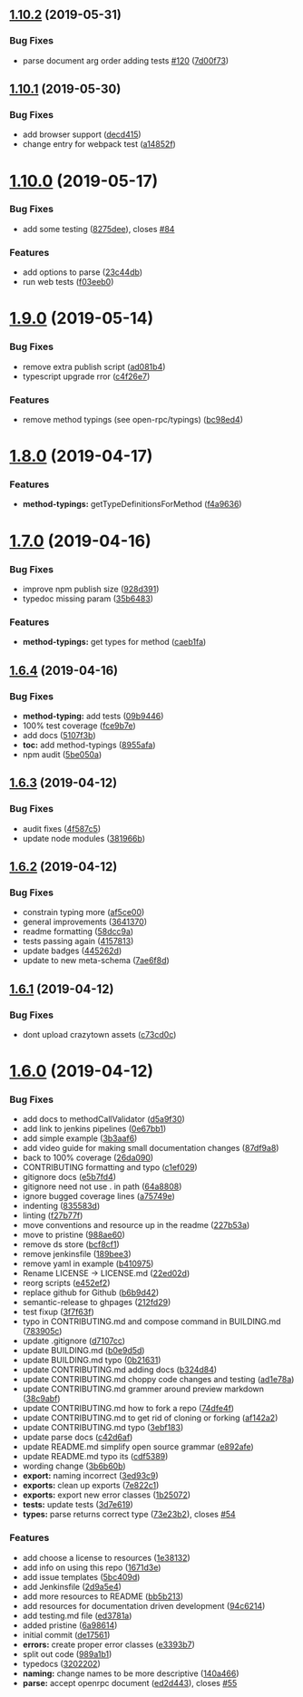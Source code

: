 ## [1.10.2](https://github.com/open-rpc/schema-utils-js/compare/1.10.1...1.10.2) (2019-05-31)


### Bug Fixes

* parse document arg order adding tests [#120](https://github.com/open-rpc/schema-utils-js/issues/120) ([7d00f73](https://github.com/open-rpc/schema-utils-js/commit/7d00f73))

## [1.10.1](https://github.com/open-rpc/schema-utils-js/compare/1.10.0...1.10.1) (2019-05-30)


### Bug Fixes

* add browser support ([decd415](https://github.com/open-rpc/schema-utils-js/commit/decd415))
* change entry for webpack test ([a14852f](https://github.com/open-rpc/schema-utils-js/commit/a14852f))

# [1.10.0](https://github.com/open-rpc/schema-utils-js/compare/1.9.0...1.10.0) (2019-05-17)


### Bug Fixes

* add some testing ([8275dee](https://github.com/open-rpc/schema-utils-js/commit/8275dee)), closes [#84](https://github.com/open-rpc/schema-utils-js/issues/84)


### Features

* add options to parse ([23c44db](https://github.com/open-rpc/schema-utils-js/commit/23c44db))
* run web tests ([f03eeb0](https://github.com/open-rpc/schema-utils-js/commit/f03eeb0))

# [1.9.0](https://github.com/open-rpc/schema-utils-js/compare/1.8.0...1.9.0) (2019-05-14)


### Bug Fixes

* remove extra publish script ([ad081b4](https://github.com/open-rpc/schema-utils-js/commit/ad081b4))
* typescript upgrade rror ([c4f26e7](https://github.com/open-rpc/schema-utils-js/commit/c4f26e7))


### Features

* remove method typings (see open-rpc/typings) ([bc98ed4](https://github.com/open-rpc/schema-utils-js/commit/bc98ed4))

# [1.8.0](https://github.com/open-rpc/schema-utils-js/compare/1.7.0...1.8.0) (2019-04-17)


### Features

* **method-typings:** getTypeDefinitionsForMethod ([f4a9636](https://github.com/open-rpc/schema-utils-js/commit/f4a9636))

# [1.7.0](https://github.com/open-rpc/schema-utils-js/compare/1.6.4...1.7.0) (2019-04-16)


### Bug Fixes

* improve npm publish size ([928d391](https://github.com/open-rpc/schema-utils-js/commit/928d391))
* typedoc missing param ([35b6483](https://github.com/open-rpc/schema-utils-js/commit/35b6483))


### Features

* **method-typings:** get types for method ([caeb1fa](https://github.com/open-rpc/schema-utils-js/commit/caeb1fa))

## [1.6.4](https://github.com/open-rpc/schema-utils-js/compare/1.6.3...1.6.4) (2019-04-16)


### Bug Fixes

* **method-typing:** add tests ([09b9446](https://github.com/open-rpc/schema-utils-js/commit/09b9446))
* 100% test coverage ([fce9b7e](https://github.com/open-rpc/schema-utils-js/commit/fce9b7e))
* add docs ([5107f3b](https://github.com/open-rpc/schema-utils-js/commit/5107f3b))
* **toc:** add method-typings ([8955afa](https://github.com/open-rpc/schema-utils-js/commit/8955afa))
* npm audit ([5be050a](https://github.com/open-rpc/schema-utils-js/commit/5be050a))

## [1.6.3](https://github.com/open-rpc/schema-utils-js/compare/1.6.2...1.6.3) (2019-04-12)


### Bug Fixes

* audit fixes ([4f587c5](https://github.com/open-rpc/schema-utils-js/commit/4f587c5))
* update node modules ([381966b](https://github.com/open-rpc/schema-utils-js/commit/381966b))

## [1.6.2](https://github.com/open-rpc/schema-utils-js/compare/1.6.1...1.6.2) (2019-04-12)


### Bug Fixes

* constrain typing more ([af5ce00](https://github.com/open-rpc/schema-utils-js/commit/af5ce00))
* general improvements ([3641370](https://github.com/open-rpc/schema-utils-js/commit/3641370))
* readme formatting ([58dcc9a](https://github.com/open-rpc/schema-utils-js/commit/58dcc9a))
* tests passing again ([4157813](https://github.com/open-rpc/schema-utils-js/commit/4157813))
* update badges ([445262d](https://github.com/open-rpc/schema-utils-js/commit/445262d))
* update to new meta-schema ([7ae6f8d](https://github.com/open-rpc/schema-utils-js/commit/7ae6f8d))

## [1.6.1](https://github.com/open-rpc/schema-utils-js/compare/1.6.0...1.6.1) (2019-04-12)


### Bug Fixes

* dont upload crazytown assets ([c73cd0c](https://github.com/open-rpc/schema-utils-js/commit/c73cd0c))

# [1.6.0](https://github.com/open-rpc/schema-utils-js/compare/1.5.1...1.6.0) (2019-04-12)


### Bug Fixes

* add docs to methodCallValidator ([d5a9f30](https://github.com/open-rpc/schema-utils-js/commit/d5a9f30))
* add link to jenkins pipelines ([0e67bb1](https://github.com/open-rpc/schema-utils-js/commit/0e67bb1))
* add simple example ([3b3aaf6](https://github.com/open-rpc/schema-utils-js/commit/3b3aaf6))
* add video guide for making small documentation changes ([87df9a8](https://github.com/open-rpc/schema-utils-js/commit/87df9a8))
* back to 100% coverage ([26da090](https://github.com/open-rpc/schema-utils-js/commit/26da090))
* CONTRIBUTING formatting and typo ([c1ef029](https://github.com/open-rpc/schema-utils-js/commit/c1ef029))
* gitignore docs ([e5b7fd4](https://github.com/open-rpc/schema-utils-js/commit/e5b7fd4))
* gitignore need not use . in path ([64a8808](https://github.com/open-rpc/schema-utils-js/commit/64a8808))
* ignore bugged coverage lines ([a75749e](https://github.com/open-rpc/schema-utils-js/commit/a75749e))
* indenting ([835583d](https://github.com/open-rpc/schema-utils-js/commit/835583d))
* linting ([f27b77f](https://github.com/open-rpc/schema-utils-js/commit/f27b77f))
* move conventions and resource up in the readme ([227b53a](https://github.com/open-rpc/schema-utils-js/commit/227b53a))
* move to pristine ([988ae60](https://github.com/open-rpc/schema-utils-js/commit/988ae60))
* remove ds store ([bcf8cf1](https://github.com/open-rpc/schema-utils-js/commit/bcf8cf1))
* remove jenkinsfile ([189bee3](https://github.com/open-rpc/schema-utils-js/commit/189bee3))
* remove yaml in example ([b410975](https://github.com/open-rpc/schema-utils-js/commit/b410975))
* Rename LICENSE -> LICENSE.md ([22ed02d](https://github.com/open-rpc/schema-utils-js/commit/22ed02d))
* reorg scripts ([e452ef2](https://github.com/open-rpc/schema-utils-js/commit/e452ef2))
* replace github for Github ([b6b9d42](https://github.com/open-rpc/schema-utils-js/commit/b6b9d42))
* semantic-release to ghpages ([212fd29](https://github.com/open-rpc/schema-utils-js/commit/212fd29))
* test fixup ([3f7f63f](https://github.com/open-rpc/schema-utils-js/commit/3f7f63f))
* typo in CONTRIBUTING.md and compose command in BUILDING.md ([783905c](https://github.com/open-rpc/schema-utils-js/commit/783905c))
* update .gitignore ([d7107cc](https://github.com/open-rpc/schema-utils-js/commit/d7107cc))
* update BUILDING.md ([b0e9d5d](https://github.com/open-rpc/schema-utils-js/commit/b0e9d5d))
* update BUILDING.md typo ([0b21631](https://github.com/open-rpc/schema-utils-js/commit/0b21631))
* update CONTRIBUTING.md adding docs ([b324d84](https://github.com/open-rpc/schema-utils-js/commit/b324d84))
* update CONTRIBUTING.md choppy code changes and testing ([ad1e78a](https://github.com/open-rpc/schema-utils-js/commit/ad1e78a))
* update CONTRIBUTING.md grammer around preview markdown ([38c9abf](https://github.com/open-rpc/schema-utils-js/commit/38c9abf))
* update CONTRIBUTING.md how to fork a repo ([74dfe4f](https://github.com/open-rpc/schema-utils-js/commit/74dfe4f))
* update CONTRIBUTING.md to get rid of cloning or forking ([af142a2](https://github.com/open-rpc/schema-utils-js/commit/af142a2))
* update CONTRIBUTING.md typo ([3ebf183](https://github.com/open-rpc/schema-utils-js/commit/3ebf183))
* update parse docs ([c42d6af](https://github.com/open-rpc/schema-utils-js/commit/c42d6af))
* update README.md simplify open source grammar ([e892afe](https://github.com/open-rpc/schema-utils-js/commit/e892afe))
* update README.md typo its ([cdf5389](https://github.com/open-rpc/schema-utils-js/commit/cdf5389))
* wording change ([3b6b60b](https://github.com/open-rpc/schema-utils-js/commit/3b6b60b))
* **export:** naming incorrect ([3ed93c9](https://github.com/open-rpc/schema-utils-js/commit/3ed93c9))
* **exports:** clean up exports ([7e822c1](https://github.com/open-rpc/schema-utils-js/commit/7e822c1))
* **exports:** export new error classes ([1b25072](https://github.com/open-rpc/schema-utils-js/commit/1b25072))
* **tests:** update tests ([3d7e619](https://github.com/open-rpc/schema-utils-js/commit/3d7e619))
* **types:** parse returns correct type ([73e23b2](https://github.com/open-rpc/schema-utils-js/commit/73e23b2)), closes [#54](https://github.com/open-rpc/schema-utils-js/issues/54)


### Features

* add choose a license to resources ([1e38132](https://github.com/open-rpc/schema-utils-js/commit/1e38132))
* add info on using this repo ([1671d3e](https://github.com/open-rpc/schema-utils-js/commit/1671d3e))
* add issue templates ([5bc409d](https://github.com/open-rpc/schema-utils-js/commit/5bc409d))
* add Jenkinsfile ([2d9a5e4](https://github.com/open-rpc/schema-utils-js/commit/2d9a5e4))
* add more resources to README ([bb5b213](https://github.com/open-rpc/schema-utils-js/commit/bb5b213))
* add resources for documentation driven development ([94c6214](https://github.com/open-rpc/schema-utils-js/commit/94c6214))
* add testing.md file ([ed3781a](https://github.com/open-rpc/schema-utils-js/commit/ed3781a))
* added pristine ([6a98614](https://github.com/open-rpc/schema-utils-js/commit/6a98614))
* initial commit ([de17561](https://github.com/open-rpc/schema-utils-js/commit/de17561))
* **errors:** create proper error classes ([e3393b7](https://github.com/open-rpc/schema-utils-js/commit/e3393b7))
* split out code ([989a1b1](https://github.com/open-rpc/schema-utils-js/commit/989a1b1))
* typedocs ([3202202](https://github.com/open-rpc/schema-utils-js/commit/3202202))
* **naming:** change names to be more descriptive ([140a466](https://github.com/open-rpc/schema-utils-js/commit/140a466))
* **parse:** accept openrpc document ([ed2d443](https://github.com/open-rpc/schema-utils-js/commit/ed2d443)), closes [#55](https://github.com/open-rpc/schema-utils-js/issues/55)
